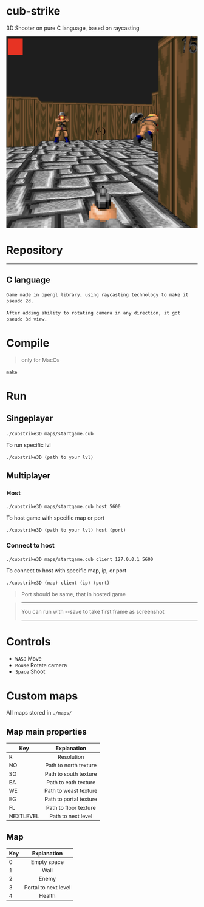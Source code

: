 # cub-strike
3D Shooter on pure C language, based on raycasting

![](Screenshot.png "")

# Repository
---
C language
---
```
Game made in opengl library, using raycasting technology to make it pseudo 2d.

After adding ability to rotating camera in any direction, it got pseudo 3d view.
```
# Compile

>only for MacOs 

`make` 

# Run

## Singeplayer

`./cubstrike3D maps/startgame.cub`

To run specific lvl

`./cubstrike3D (path to your lvl)`

## Multiplayer

### Host

`./cubstrike3D maps/startgame.cub host 5600`

To host game with specific map or port

`./cubstrike3D (path to your lvl) host (port)`

### Connect to host

`./cubstrike3D maps/startgame.cub client 127.0.0.1 5600`

To connect to host with specific map, ip, or port

`./cubstrike3D (map) client (ip) (port)`
> Port should be same, that in hosted game

>---
>
> You can run with --save to take first frame as screenshot
>
>---

# Controls

* `WASD` Move
* `Mouse` Rotate camera
* `Space` Shoot

# Custom maps

All maps stored in `./maps/`

## Map main properties

| Key  | Explanation |
| ------------- |:-------------:|
| R      | Resolution     |
| NO      | Path to north texture     |
| SO      | Path to south texture     |
| EA      | Path to eath texture     |
| WE      | Path to weast texture     |
| EG      | Path to portal texture     |
| FL      | Path to floor texture     |
| NEXTLEVEL      | Path to next level     |

## Map
| Key  | Explanation |
| ------------- |:-------------:|
| 0      | Empty space     |
| 1      | Wall     |
| 2      | Enemy     |
| 3      | Portal to next level     |
| 4      | Health     |
